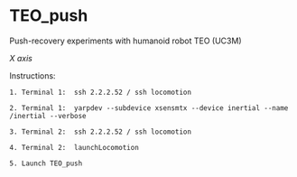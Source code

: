 # TEO_push
Push-recovery experiments with humanoid robot TEO (UC3M)

*X axis*

Instructions:

	1. Terminal 1:	ssh 2.2.2.52 / ssh locomotion

	2. Terminal 1:	yarpdev --subdevice xsensmtx --device inertial --name /inertial --verbose

	3. Terminal 2:	ssh 2.2.2.52 / ssh locomotion

	4. Terminal 2:	launchLocomotion

	5. Launch TEO_push
